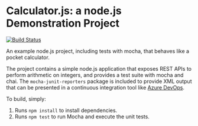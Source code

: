 Calculator.js: a node.js Demonstration Project
==============================================
[![Build Status](https://dev.azure.com/edwinwongsf/calc/_apis/build/status/edwinwongsf.calculator?branchName=master)](https://dev.azure.com/edwinwongsf/calc/_build/latest?definitionId=1&branchName=master)

An example node.js project, including tests with mocha, that behaves like
a pocket calculator.

The project contains a simple node.js application that exposes REST APIs
to perform arithmetic on integers, and provides a test suite with mocha
and chai.  The `mocha-junit-reporters` package is included to provide XML
output that can be presented in a continuous integration tool like
[Azure DevOps](https://azure.com/devops).

To build, simply:

1. Runs `npm install` to install dependencies.
2. Runs `npm test` to run Mocha and execute the unit tests.

